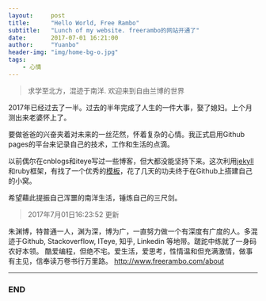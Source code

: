 ```yaml
---
layout:     post
title:      "Hello World, Free Rambo"
subtitle:   "Lunch of my website. freerambo的网站开通了"
date:       2017-07-01 16:21:00
author:     "Yuanbo"
header-img: "img/home-bg-o.jpg"
tags:
    - 心情
---
```


> 求学至北方，混迹于南洋. 欢迎来到自由兰博的世界

2017年已经过去了一半。过去的半年完成了人生的一件大事，娶了媳妇。上个月测出来老婆怀上了。

要做爸爸的兴奋夹着对未来的一丝茫然，怀着复杂的心情。我正式启用Github pages的平台来记录自己的技术，工作和生活的点滴。

以前偶尔在cnblogs和iteye写过一些博客，但大都没能坚持下来。这次利用[jekyll](https://jekyllrb.com/)和ruby框架，有找了一个优秀的[模板](https://github.com/huxpro/huxpro.github.io/)，花了几天的功夫终于在Github上搭建自己的小窝。

希望藉此提振自己浑噩的南洋生活，锤炼自己的三尺剑。

> 2017年7月01日16:23:52 更新

朱渊博，特普通一人，渊为深，博为广，一直努力做一个有深度有广度的人。多混迹于Github, Stackoverflow, ITeye, 知乎, Linkedin 等地带。蹉跎中练就了一身码农好本领。 酷爱编程，但绝不宅。爱生活，爱思考，性情温和但充满激情，做事有主见，信奉读万卷书行万里路。
<http://www.freerambo.com/about>

---

### END

